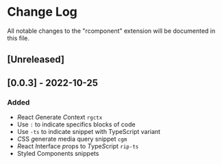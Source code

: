 # Change Log

All notable changes to the "rcomponent" extension will be documented in this file.

## [Unreleased]

## [0.0.3] - 2022-10-25
### Added
- *R*eact *G*enerate *C*on*t*e*x*t `rgctx`
- Use `:` to indicate specifics blocks of code
- Use `-ts` to indicate snippet with TypeScript variant
- *C*SS *g*enerate *m*edia query snippet `cgm`
- *R*eact *I*nterface *p*rops to *T*ype*S*cript `rip-ts`
- Styled Components snippets